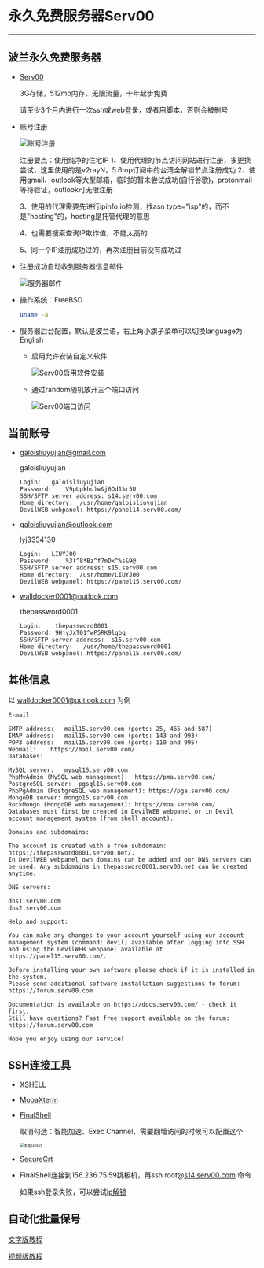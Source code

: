 # 永久免费服务器Serv00

---

## 波兰永久免费服务器

- [Serv00](https://www.serv00.com/)

  3G存储，512mb内存，无限流量，十年起步免费

  请至少3个月内进行一次ssh或web登录，或者用脚本，否则会被删号

- 账号注册

  ![账号注册](https://raw.githubusercontent.com/GaloisLYJ/booknotes/refs/heads/master/%E4%BA%91%E6%9C%8D%E5%8A%A1%E5%99%A8%E4%B9%8B%E7%A7%91%E5%AD%A6%E4%B8%8A%E7%BD%91/file/Serv00%E6%B3%A8%E5%86%8C.png)

  注册要点：使用纯净的住宅IP
  1、使用代理的节点访问网站进行注册，多更换尝试，这里使用的是v2rayN，5.6top订阅中的台湾全解锁节点注册成功
  2、使用gmail、outlook等大型邮箱，临时的暂未尝试成功(自行谷歌)，protonmail等待验证，outlook可无限注册

  3、使用的代理需要先进行ipinfo.io检测，找asn type="isp"的，而不是"hosting"的，hosting是托管代理的意思

  4、也需要搜索查询IP欺诈值，不能太高的

  5、同一个IP注册成功过的，再次注册目前没有成功过

- 注册成功自动收到服务器信息邮件

  ![服务器邮件](https://raw.githubusercontent.com/GaloisLYJ/booknotes/refs/heads/master/%E4%BA%91%E6%9C%8D%E5%8A%A1%E5%99%A8%E4%B9%8B%E7%A7%91%E5%AD%A6%E4%B8%8A%E7%BD%91/file/Serv00%E6%9C%8D%E5%8A%A1%E5%99%A8%E9%82%AE%E4%BB%B6.png)

- 操作系统：FreeBSD

  ```bash
  uname -a
  ```

- 服务器后台配置，默认是波兰语，右上角小旗子菜单可以切换language为English

  - 启用允许安装自定义软件

    ![Serv00启用软件安装](https://raw.githubusercontent.com/GaloisLYJ/booknotes/refs/heads/master/%E4%BA%91%E6%9C%8D%E5%8A%A1%E5%99%A8%E4%B9%8B%E7%A7%91%E5%AD%A6%E4%B8%8A%E7%BD%91/file/Serv00%E5%90%AF%E7%94%A8%E8%BD%AF%E4%BB%B6%E5%AE%89%E8%A3%85.png)

  - 通过random随机放开三个端口访问

    ![Serv00端口访问](https://raw.githubusercontent.com/GaloisLYJ/booknotes/refs/heads/master/%E4%BA%91%E6%9C%8D%E5%8A%A1%E5%99%A8%E4%B9%8B%E7%A7%91%E5%AD%A6%E4%B8%8A%E7%BD%91/file/Serv00%E7%AB%AF%E5%8F%A3%E8%AE%BF%E9%97%AE.png)

## 当前账号

 - galoisliuyujian@gmail.com

   galoisliuyujian

   ```
   Login:	galoisliuyujian
   Password:	V9pUpkho)w&j6Qd1%r5U
   SSH/SFTP server address:	s14.serv00.com
   Home directory:	/usr/home/galoisliuyujian
   DevilWEB webpanel: https://panel14.serv00.com/
   ```

 - galoisliuyujian@outlook.com

   lyj3354130
   
   ```
   Login:	LIUYJ00
   Password:	%3(^8*Bz^f7mDx^%s&9@
   SSH/SFTP server address:	s15.serv00.com
   Home directory:	/usr/home/LIUYJ00
   DevilWEB webpanel: https://panel15.serv00.com/
   ```
   
- walldocker0001@outlook.com

  thepassword0001

  ```
  Login:	thepassword0001
  Password:	9HjyJxT01^wP5RK9lgbq
  SSH/SFTP server address:	s15.serv00.com
  Home directory:	/usr/home/thepassword0001
  DevilWEB webpanel: https://panel15.serv00.com/
  ```
  

## 其他信息

以 walldocker0001@outlook.com 为例

```
E-mail:

SMTP address:	mail15.serv00.com (ports: 25, 465 and 587)
IMAP address:	mail15.serv00.com (ports: 143 and 993)
POP3 address:	mail15.serv00.com (ports: 110 and 995)
Webmail:	https://mail.serv00.com/
Databases:

MySQL server:	mysql15.serv00.com
PhpMyAdmin (MySQL web management):	https://pma.serv00.com/
PostgreSQL server:	pgsql15.serv00.com
PhpPgAdmin (PostgreSQL web management):	https://pga.serv00.com/
MongoDB server:	mongo15.serv00.com
RockMongo (MongoDB web management):	https://moa.serv00.com/
Databases must first be created in DevilWEB webpanel or in Devil account management system (from shell account).

Domains and subdomains:

The account is created with a free subdomain: https://thepassword0001.serv00.net/.
In DevilWEB webpanel own domains can be added and our DNS servers can be used. Any subdomains in thepassword0001.serv00.net can be created anytime.

DNS servers:

dns1.serv00.com
dns2.serv00.com

Help and support:

You can make any changes to your account yourself using our account management system (command: devil) available after logging into SSH and using the DevilWEB webpanel available at https://panel15.serv00.com/.

Before installing your own software please check if it is installed in the system.
Please send additional software installation suggestions to forum: https://forum.serv00.com

Documentation is available on https://docs.serv00.com/ - check it first.
Still have questions? Fast free support available on the forum: https://forum.serv00.com

Hope you enjoy using our service!
```

## SSH连接工具

- [XSHELL](https://www.xshell.com/zh/free-for-home-school/)

- [MobaXterm](https://mobaxterm.mobatek.net/)

- [FinalShell](https://www.hostbuf.com/t/988.html)

  取消勾选：智能加速、Exec Channel、需要翻墙访问的时候可以配置这个	

  <img src="https://raw.githubusercontent.com/GaloisLYJ/booknotes/refs/heads/master/%E4%BA%91%E6%9C%8D%E5%8A%A1%E5%99%A8%E4%B9%8B%E7%A7%91%E5%AD%A6%E4%B8%8A%E7%BD%91/file/FinalShell%E6%9C%AC%E5%9C%B0Socks5%E9%85%8D%E7%BD%AE%E7%94%A8%E4%BA%8E%E8%BF%9E%E6%8E%A5Serv00.png" alt="本地socks5" style="zoom:50%;" />

- [SecureCrt](https://www.vandyke.com/products/securecrt/)

- FinalShell连接到156.236.75.59跳板机，再ssh root@[s14.serv00.com](http://s14.serv00.com/) 命令

  如果ssh登录失败，可以尝试[ip解锁](https://www.serv00.com/ip_unban/)

## 自动化批量保号

[文字版教程](https://fastly.blog.cmliussss.com/p/Serv00-Socks5/)

[视频版教程](https://www.youtube.com/watch?v=L6gPyyD3dUw)
